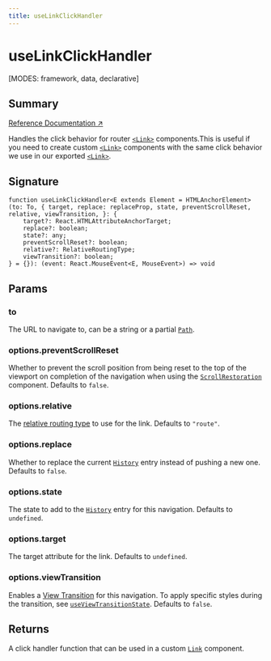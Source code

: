 ```yaml
---
title: useLinkClickHandler
---
```


# useLinkClickHandler

<!--
⚠️ ⚠️ IMPORTANT ⚠️ ⚠️ 

Thank you for helping improve our documentation!

This file is auto-generated from the JSDoc comments in the source
code, so please edit the JSDoc comments in the file below and this
file will be re-generated once those changes are merged.

https://github.com/remix-run/react-router/blob/main/packages/react-router/lib/dom/lib.tsx
-->

[MODES: framework, data, declarative]

## Summary

[Reference Documentation ↗](https://api.reactrouter.com/v7/functions/react_router.useLinkClickHandler.html)

Handles the click behavior for router [`<Link>`](../components/Link) components.This
is useful if you need to create custom [`<Link>`](../components/Link) components with
the same click behavior we use in our exported [`<Link>`](../components/Link).

## Signature

```tsx
function useLinkClickHandler<E extends Element = HTMLAnchorElement>(to: To, { target, replace: replaceProp, state, preventScrollReset, relative, viewTransition, }: {
    target?: React.HTMLAttributeAnchorTarget;
    replace?: boolean;
    state?: any;
    preventScrollReset?: boolean;
    relative?: RelativeRoutingType;
    viewTransition?: boolean;
} = {}): (event: React.MouseEvent<E, MouseEvent>) => void
```

## Params

### to

The URL to navigate to, can be a string or a partial [`Path`](https://api.reactrouter.com/v7/interfaces/react_router.Path.html).

### options.preventScrollReset

Whether to prevent the scroll position from being reset to the top of the viewport on completion of the navigation when
using the [`ScrollRestoration`](../components/ScrollRestoration) component. Defaults to `false`.

### options.relative

The [relative routing type](https://api.reactrouter.com/v7/types/react_router.RelativeRoutingType.html) to use for the link. Defaults to `"route"`.

### options.replace

Whether to replace the current [`History`](https://developer.mozilla.org/en-US/docs/Web/API/History) entry instead of pushing a new one. Defaults to `false`.

### options.state

The state to add to the [`History`](https://developer.mozilla.org/en-US/docs/Web/API/History) entry for this navigation. Defaults to `undefined`.

### options.target

The target attribute for the link. Defaults to `undefined`.

### options.viewTransition

Enables a [View Transition](https://developer.mozilla.org/en-US/docs/Web/API/View_Transitions_API) for this navigation. To apply specific styles during the transition, see
[`useViewTransitionState`](../hooks/useViewTransitionState). Defaults to `false`.

## Returns

A click handler function that can be used in a custom [`Link`](../components/Link) component.

